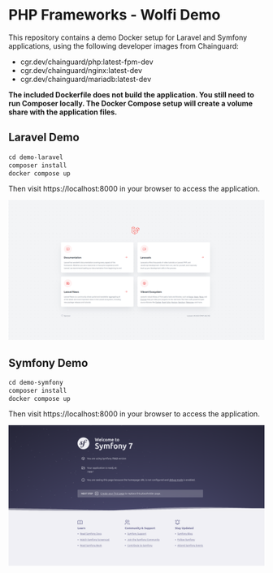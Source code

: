 # PHP Frameworks - Wolfi Demo

This repository contains a demo Docker setup for Laravel and Symfony applications, using the following developer images from Chainguard:

- cgr.dev/chainguard/php:latest-fpm-dev
- cgr.dev/chainguard/nginx:latest-dev
- cgr.dev/chainguard/mariadb:latest-dev

**The included Dockerfile does not build the application. You still need to run Composer locally. The Docker Compose setup will create a volume share with the application files.**

## Laravel Demo

```shell
cd demo-laravel
composer install
docker compose up
```
Then visit https://localhost:8000 in your browser to access the application.

![Laravel Wolfi Demo](img/img02.png)

## Symfony Demo
```shell
cd demo-symfony
composer install
docker compose up
```
Then visit https://localhost:8000 in your browser to access the application.

![Laravel Wolfi Demo](img/img01.png)